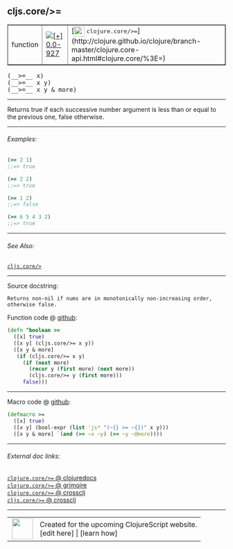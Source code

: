 ## cljs.core/>=



 <table border="1">
<tr>
<td>function</td>
<td><a href="https://github.com/cljsinfo/cljs-api-docs/tree/0.0-927"><img valign="middle" alt="[+] 0.0-927" title="Added in 0.0-927" src="https://img.shields.io/badge/+-0.0--927-lightgrey.svg"></a> </td>
<td>
[<img height="24px" valign="middle" src="http://i.imgur.com/1GjPKvB.png"> <samp>clojure.core/>=</samp>](http://clojure.github.io/clojure/branch-master/clojure.core-api.html#clojure.core/%3E=)
</td>
</tr>
</table>


 <samp>
(__>=__ x)<br>
</samp>
 <samp>
(__>=__ x y)<br>
</samp>
 <samp>
(__>=__ x y & more)<br>
</samp>

---

Returns true if each successive number argument is less than or equal to the
previous one, false otherwise.

---

###### Examples:

```clj
(>= 2 1)
;;=> true

(>= 2 2)
;;=> true

(>= 1 2)
;;=> false

(>= 6 5 4 3 2)
;;=> true
```

---

###### See Also:

[`cljs.core/>`](cljs.core_GT.md)<br>

---


Source docstring:

```
Returns non-nil if nums are in monotonically non-increasing order,
otherwise false.
```


Function code @ [github](https://github.com/clojure/clojurescript/blob/r1820/src/cljs/cljs/core.cljs#L1432-L1442):

```clj
(defn ^boolean >=
  ([x] true)
  ([x y] (cljs.core/>= x y))
  ([x y & more]
   (if (cljs.core/>= x y)
     (if (next more)
       (recur y (first more) (next more))
       (cljs.core/>= y (first more)))
     false)))
```

<!--
Repo - tag - source tree - lines:

 <pre>
clojurescript @ r1820
└── src
    └── cljs
        └── cljs
            └── <ins>[core.cljs:1432-1442](https://github.com/clojure/clojurescript/blob/r1820/src/cljs/cljs/core.cljs#L1432-L1442)</ins>
</pre>

-->

---

Macro code @ [github](https://github.com/clojure/clojurescript/blob/r1820/src/clj/cljs/core.clj#L364-L367):

```clj
(defmacro >=
  ([x] true)
  ([x y] (bool-expr (list 'js* "(~{} >= ~{})" x y)))
  ([x y & more] `(and (>= ~x ~y) (>= ~y ~@more))))
```

<!--
Repo - tag - source tree - lines:

 <pre>
clojurescript @ r1820
└── src
    └── clj
        └── cljs
            └── <ins>[core.clj:364-367](https://github.com/clojure/clojurescript/blob/r1820/src/clj/cljs/core.clj#L364-L367)</ins>
</pre>
-->

---


###### External doc links:

[`clojure.core/>=` @ clojuredocs](http://clojuredocs.org/clojure.core/>=)<br>
[`clojure.core/>=` @ grimoire](http://conj.io/store/v1/org.clojure/clojure/1.7.0-beta3/clj/clojure.core/%3E%3D/)<br>
[`clojure.core/>=` @ crossclj](http://crossclj.info/fun/clojure.core/%3E%3D.html)<br>
[`cljs.core/>=` @ crossclj](http://crossclj.info/fun/cljs.core.cljs/%3E%3D.html)<br>

---

 <table>
<tr><td>
<img valign="middle" align="right" width="48px" src="http://i.imgur.com/Hi20huC.png">
</td><td>
Created for the upcoming ClojureScript website.<br>
[edit here] | [learn how]
</td></tr></table>

[edit here]:https://github.com/cljsinfo/cljs-api-docs/blob/master/cljsdoc/cljs.core_GTEQ.cljsdoc
[learn how]:https://github.com/cljsinfo/cljs-api-docs/wiki/cljsdoc-files

<!--

This information was too distracting to show to readers, but I'll leave it
commented here since it is helpful to:

- pretty-print the data used to generate this document
- and show how to retrieve that data



The API data for this symbol:

```clj
{:description "Returns true if each successive number argument is less than or equal to the\nprevious one, false otherwise.",
 :return-type boolean,
 :ns "cljs.core",
 :name ">=",
 :signature ["[x]" "[x y]" "[x y & more]"],
 :history [["+" "0.0-927"]],
 :type "function",
 :related ["cljs.core/>"],
 :full-name-encode "cljs.core_GTEQ",
 :source {:code "(defn ^boolean >=\n  ([x] true)\n  ([x y] (cljs.core/>= x y))\n  ([x y & more]\n   (if (cljs.core/>= x y)\n     (if (next more)\n       (recur y (first more) (next more))\n       (cljs.core/>= y (first more)))\n     false)))",
          :title "Function code",
          :repo "clojurescript",
          :tag "r1820",
          :filename "src/cljs/cljs/core.cljs",
          :lines [1432 1442]},
 :extra-sources [{:code "(defmacro >=\n  ([x] true)\n  ([x y] (bool-expr (list 'js* \"(~{} >= ~{})\" x y)))\n  ([x y & more] `(and (>= ~x ~y) (>= ~y ~@more))))",
                  :title "Macro code",
                  :repo "clojurescript",
                  :tag "r1820",
                  :filename "src/clj/cljs/core.clj",
                  :lines [364 367]}],
 :examples [{:id "de73d7",
             :content "```clj\n(>= 2 1)\n;;=> true\n\n(>= 2 2)\n;;=> true\n\n(>= 1 2)\n;;=> false\n\n(>= 6 5 4 3 2)\n;;=> true\n```"}],
 :full-name "cljs.core/>=",
 :clj-symbol "clojure.core/>=",
 :docstring "Returns non-nil if nums are in monotonically non-increasing order,\notherwise false."}

```

Retrieve the API data for this symbol:

```clj
;; from Clojure REPL
(require '[clojure.edn :as edn])
(-> (slurp "https://raw.githubusercontent.com/cljsinfo/cljs-api-docs/catalog/cljs-api.edn")
    (edn/read-string)
    (get-in [:symbols "cljs.core/>="]))
```

-->
